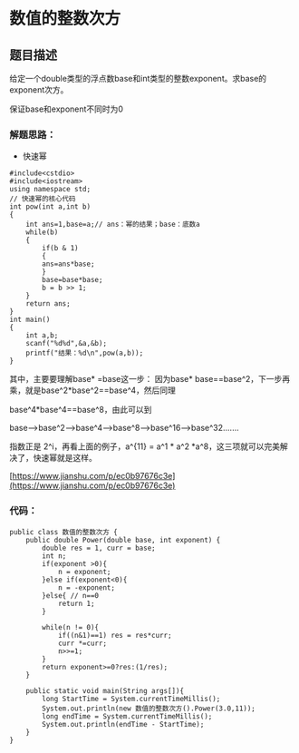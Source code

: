 # 数值的整数次方

## 题目描述
给定一个double类型的浮点数base和int类型的整数exponent。求base的exponent次方。

保证base和exponent不同时为0

### 解题思路：
+ 快速幂

```
#include<cstdio>
#include<iostream>
using namespace std;
// 快速幂的核心代码
int pow(int a,int b)
{
    int ans=1,base=a;// ans：幂的结果；base：底数a
    while(b)
    {
        if(b & 1)
        {
        ans=ans*base;
        }
        base=base*base;
        b = b >> 1;
    }
    return ans;
}
int main()
{
    int a,b;
    scanf("%d%d",&a,&b);
    printf("结果：%d\n",pow(a,b));
}
```

其中，主要要理解base* =base这一步：
因为base* base==base^2，下一步再乘，就是base^2*base^2==base^4，然后同理

base^4*base^4==base^8，由此可以到

base-->base^2-->base^4-->base^8-->base^16-->base^32.......

指数正是 2^i，再看上面的例子，a^{11} = a^1 * a^2 *a^8，这三项就可以完美解决了，快速幂就是这样。

[https://www.jianshu.com/p/ec0b97676c3e](https://www.jianshu.com/p/ec0b97676c3e)


### 代码：

```
public class 数值的整数次方 {
    public double Power(double base, int exponent) {
        double res = 1, curr = base;
        int n;
        if(exponent >0){
            n = exponent;
        }else if(exponent<0){
            n = -exponent;
        }else{ // n==0
            return 1; 
        }

        while(n != 0){
            if((n&1)==1) res = res*curr;
            curr *=curr;
            n>>=1;
        }
        return exponent>=0?res:(1/res);
    }

    public static void main(String args[]){
        long StartTime = System.currentTimeMillis();
        System.out.println(new 数值的整数次方().Power(3.0,11));
        long endTime = System.currentTimeMillis();
        System.out.println(endTime - StartTime);
    }
}
```